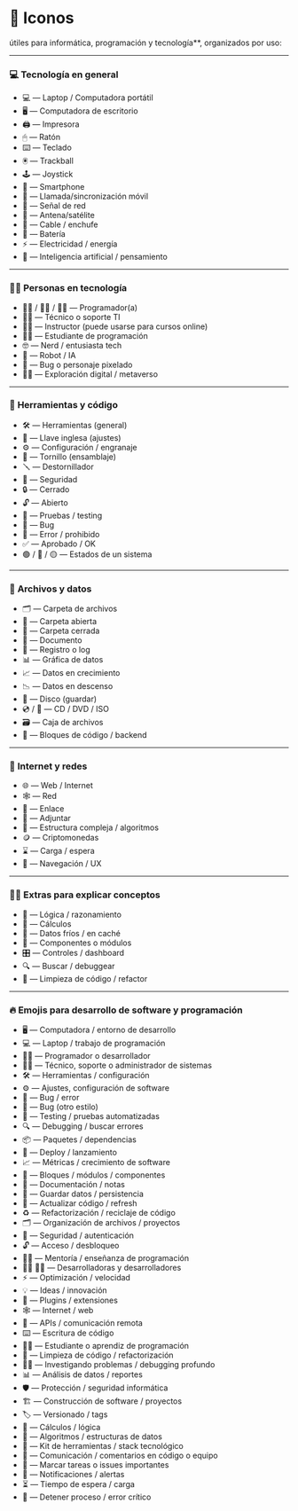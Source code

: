 # 📂 Iconos
útiles para informática, programación y tecnología**, organizados por uso:

---

### 💻 **Tecnología en general**

* 💻 — Laptop / Computadora portátil
* 🖥 — Computadora de escritorio
* 🖨 — Impresora
* 🖱 — Ratón
* ⌨️ — Teclado
* 🖲 — Trackball
* 🕹 — Joystick
* 📱 — Smartphone
* 📲 — Llamada/sincronización móvil
* 📶 — Señal de red
* 📡 — Antena/satélite
* 🔌 — Cable / enchufe
* 🔋 — Batería
* ⚡ — Electricidad / energía
* 🧠 — Inteligencia artificial / pensamiento

---

### 🧑‍💻 **Personas en tecnología**

* 👨‍💻 / 👩‍💻 / 🧑‍💻 — Programador(a)
* 🧑‍🔧 — Técnico o soporte TI
* 🧑‍🏫 — Instructor (puede usarse para cursos online)
* 🧑‍🎓 — Estudiante de programación
* 🤓 — Nerd / entusiasta tech
* 🤖 — Robot / IA
* 👾 — Bug o personaje pixelado
* 🧑‍🚀 — Exploración digital / metaverso

---

### 🔧 **Herramientas y código**

* 🛠 — Herramientas (general)
* 🔧 — Llave inglesa (ajustes)
* ⚙️ — Configuración / engranaje
* 🔩 — Tornillo (ensamblaje)
* 🪛 — Destornillador
* 🔐 — Seguridad
* 🔒 — Cerrado
* 🔓 — Abierto
* 🧪 — Pruebas / testing
* 🐞 — Bug
* 🚫 — Error / prohibido
* ✅ — Aprobado / OK
* 🟢 / 🔴 / 🟡 — Estados de un sistema

---

### 📂 **Archivos y datos**

* 🗂 — Carpeta de archivos
* 📂 — Carpeta abierta
* 📁 — Carpeta cerrada
* 📄 — Documento
* 🧾 — Registro o log
* 📊 — Gráfica de datos
* 📈 — Datos en crecimiento
* 📉 — Datos en descenso
* 💾 — Disco (guardar)
* 💿 / 📀 — CD / DVD / ISO
* 🗃 — Caja de archivos
* 🧱 — Bloques de código / backend

---

### 📡 **Internet y redes**

* 🌐 — Web / Internet
* 🕸️ — Red
* 🔗 — Enlace
* 🧷 — Adjuntar
* 🧬 — Estructura compleja / algoritmos
* 🪙 — Criptomonedas
* ⌛ — Carga / espera
* 🧭 — Navegación / UX

---

### 🧑‍🔬 **Extras para explicar conceptos**

* 🧠 — Lógica / razonamiento
* 🧮 — Cálculos
* 🧊 — Datos fríos / en caché
* 🧱 — Componentes o módulos
* 🎛 — Controles / dashboard
* 🔍 — Buscar / debuggear
* 🧹 — Limpieza de código / refactor

---

### 🔥 **Emojis para desarrollo de software y programación**

* 🖥️ — Computadora / entorno de desarrollo
* 💻 — Laptop / trabajo de programación
* 🧑‍💻 — Programador o desarrollador
* 🧑‍🔧 — Técnico, soporte o administrador de sistemas
* 🛠️ — Herramientas / configuración
* ⚙️ — Ajustes, configuración de software
* 🐛 — Bug / error
* 🐞 — Bug (otro estilo)
* 🧪 — Testing / pruebas automatizadas
* 🔍 — Debugging / buscar errores
* 📦 — Paquetes / dependencias
* 🚀 — Deploy / lanzamiento
* 📈 — Métricas / crecimiento de software
* 🧱 — Bloques / módulos / componentes
* 📝 — Documentación / notas
* 💾 — Guardar datos / persistencia
* 🔄 — Actualizar código / refresh
* ♻️ — Refactorización / reciclaje de código
* 🗂️ — Organización de archivos / proyectos
* 🔐 — Seguridad / autenticación
* 🔓 — Acceso / desbloqueo
* 🧑‍🏫 — Mentoría / enseñanza de programación
* 👩‍💻 👨‍💻 — Desarrolladoras y desarrolladores
* ⚡ — Optimización / velocidad
* 💡 — Ideas / innovación
* 🧩 — Plugins / extensiones
* 🕸️ — Internet / web
* 📡 — APIs / comunicación remota
* ⌨️ — Escritura de código
* 🧑‍🎓 — Estudiante o aprendiz de programación
* 🧹 — Limpieza de código / refactorización
* 🕵️‍♂️ — Investigando problemas / debugging profundo
* 📊 — Análisis de datos / reportes
* 🛡️ — Protección / seguridad informática
* 🏗️ — Construcción de software / proyectos
* 🏷️ — Versionado / tags
* 🧮 — Cálculos / lógica
* 🧬 — Algoritmos / estructuras de datos
* 🧰 — Kit de herramientas / stack tecnológico
* 💬 — Comunicación / comentarios en código o equipo
* 📌 — Marcar tareas o issues importantes
* 🔔 — Notificaciones / alertas
* ⏳ — Tiempo de espera / carga
* 🛑 — Detener proceso / error crítico
